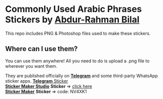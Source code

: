# Commonly Used Arabic Phrases Stickers by [Abdur-Rahman Bilal](https://aramb.aramservices.com)

This repo includes PNG & Photoshop files used to make these stickers.

## Where can I use them?
You can use them anywhere! All you need to do is upload a .png file to wherever you want them.

They are published officially on [**Telegram**](https://t.me/addstickers/commonarabic) and some third-party WhatsApp sticker apps.
[**Telegram** Sticker](https://t.me/addstickers/commonarabic)<br>
[**Sticker Maker Studio**](https://apps.apple.com/app/sticker-maker-studio/id1443326857) **Sticker** => [click here](https://getstickerpack.com/stickers/commonly-used-arabic-phrases-by-abdur-rahman-bilal)<br>
[**Sticker Maker**](https://stickercommunity.com/) **Sticker** => code: NV4XK1<br>
